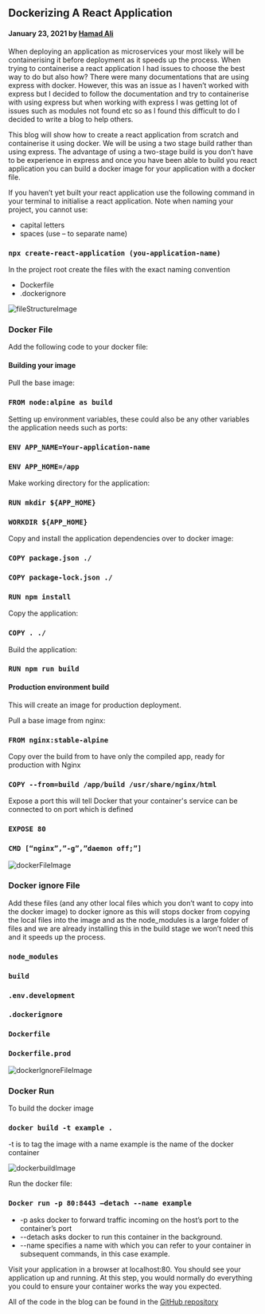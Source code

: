 ###

###

## Dockerizing A React Application

#### January 23, 2021 by [Hamad Ali](https://github.com/HamadAli248)

When deploying an application as microservices your most likely will be containerising it before deployment as it speeds up the process. When trying to containerise a react application I had issues to choose the best way to do but also how? There were many documentations that are using express with docker. However, this was an issue as I haven’t worked with express but I decided to follow the documentation and try to containerise with using express but when working with express I was getting lot of issues such as modules not found etc so as I found this difficult to do I decided to write a blog to help others.

This blog will show how to create a react application from scratch and containerise it using docker. We will be using a two stage build rather than using express. The advantage of using a two-stage build is you don’t have to be experience in express and once you have been able to build you react application you can build a docker image for your application with a docker file.

If you haven’t yet built your react application use the following command in your terminal to initialise a react application. Note when naming your project, you cannot use:

- capital letters
- spaces (use – to separate name)

### `npx create-react-application (you-application-name)`

In the project root create the files with the exact naming convention

- Dockerfile
- .dockerignore

![fileStructureImage](./DockeriseReactApplicationImages/fileStructure.png)

### Docker File

Add the following code to your docker file:

#### Building your image

Pull the base image:

### `FROM node:alpine as build`

Setting up environment variables, these could also be any other variables the application needs such as ports:

### `ENV APP_NAME=Your-application-name`

### `ENV APP_HOME=/app`

Make working directory for the application:

### `RUN mkdir ${APP_HOME}`

### `WORKDIR ${APP_HOME}`

Copy and install the application dependencies over to docker image:

### `COPY package.json ./`

### `COPY package-lock.json ./`

### `RUN npm install`

Copy the application:

### `COPY . ./`

Build the application:

### `RUN npm run build`

#### Production environment build

This will create an image for production deployment.

Pull a base image from nginx:

### `FROM nginx:stable-alpine`

Copy over the build from to have only the compiled app, ready for production with Nginx

### `COPY --from=build /app/build /usr/share/nginx/html`

Expose a port this will tell Docker that your container's service can be connected to on port which is defined

### `EXPOSE 80`

### `CMD [“nginx”,”-g”,”daemon off;”]`

![dockerFileImage](./DockeriseReactApplicationImages/dockerFile.png)

### Docker ignore File

Add these files (and any other local files which you don’t want to copy into the docker image) to docker ignore as this will stops docker from copying the local files into the image and as the node_modules is a large folder of files and we are already installing this in the build stage we won’t need this and it speeds up the process.

### `node_modules`

### `build`

### `.env.development`

### `.dockerignore`

### `Dockerfile`

### `Dockerfile.prod`

![dockerIgnoreFileImage](./DockeriseReactApplicationImages/dockerIgnoreFile.png)

### Docker Run

To build the docker image

### `docker build -t example .`

-t is to tag the image with a name
example is the name of the docker container

![dockerbuildImage](./DockeriseReactApplicationImages/runningBuild.png)

Run the docker file:

### `Docker run -p 80:8443 –detach --name example`

- -p asks docker to forward traffic incoming on the host’s port to the container’s port
- --detach asks docker to run this container in the background.
- --name specifies a name with which you can refer to your container in subsequent commands, in this case example.

Visit your application in a browser at localhost:80. You should see your application up and running. At this step, you would normally do everything you could to ensure your container works the way you expected.

All of the code in the blog can be found in the [GitHub repository](https://github.com/HamadAli248/Containerisation-of-a-react-application-demo-with-docker)
